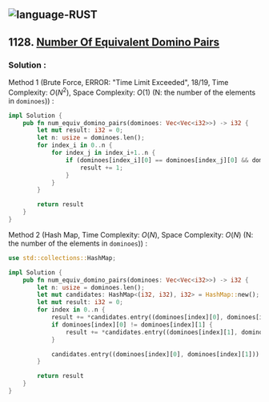 ![language-RUST](https://img.shields.io/badge/RUST-8d4004?style=for-the-badge&logo=RUST)
---

## 1128. [Number Of Equivalent Domino Pairs](https://leetcode.com/problems/number-of-equivalent-domino-pairs)

### Solution :

Method 1 (Brute Force, ERROR: "Time Limit Exceeded", 18/19, Time Complexity: $O(N^2)$, Space Complexity: $O(1)$ (N: the number of the elements in `dominoes`)) :
```rust
impl Solution {
    pub fn num_equiv_domino_pairs(dominoes: Vec<Vec<i32>>) -> i32 {
        let mut result: i32 = 0;
        let n: usize = dominoes.len();
        for index_i in 0..n {
            for index_j in index_i+1..n {
                if (dominoes[index_i][0] == dominoes[index_j][0] && dominoes[index_i][1] == dominoes[index_j][1]) || (dominoes[index_i][0] == dominoes[index_j][1] && dominoes[index_i][1] == dominoes[index_j][0]) {
                    result += 1;
                }
            }
        }

        return result
    }
}
```

Method 2 (Hash Map, Time Complexity: $O(N)$, Space Complexity: $O(N)$ (N: the number of the elements in `dominoes`)) :
```rust
use std::collections::HashMap;

impl Solution {
    pub fn num_equiv_domino_pairs(dominoes: Vec<Vec<i32>>) -> i32 {
        let n: usize = dominoes.len();
        let mut candidates: HashMap<(i32, i32), i32> = HashMap::new();
        let mut result: i32 = 0;
        for index in 0..n {
            result += *candidates.entry((dominoes[index][0], dominoes[index][1])).or_default();
            if dominoes[index][0] != dominoes[index][1] {
                result += *candidates.entry((dominoes[index][1], dominoes[index][0])).or_default();
            }

            candidates.entry((dominoes[index][0], dominoes[index][1])).and_modify(|amount| *amount += 1).or_insert(1);
        }

        return result
    }
}
```
